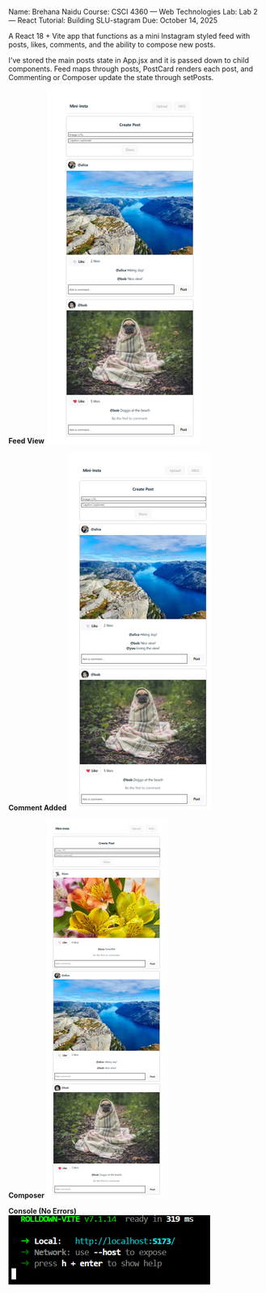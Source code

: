 Name: Brehana Naidu
Course: CSCI 4360 — Web Technologies
Lab: Lab 2 — React Tutorial: Building SLU-stagram
Due: October 14, 2025

A React 18 + Vite app that functions as a mini Instagram styled feed with posts, likes, comments, and the ability to compose new posts.

I've stored the main posts state in App.jsx and it is passed down to child components. Feed maps through posts, PostCard renders each post, and Commenting or Composer update the state through setPosts.

**Feed View**
![Feed Screenshot](./screenshots/feed.png)

**Comment Added**
![Comment Screenshot](./screenshots/comment.png)

**Composer**
![Composer Screenshot](./screenshots/post.png)

**Console (No Errors)**
![Console Screenshot](./screenshots/console.png)
